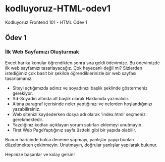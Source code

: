 # kodluyoruz-HTML-odev1
Kodluyoruz Frontend 101 - HTML  Ödev 1

## Ödev 1
### İlk Web Sayfamızı Oluşturmak

Eveet harika konular öğrendikten sonra sıra geldi ödevimize. Bu ödevimizde ilk web sayfamızı tasarlayacağız. Çok heyecanlı değil mi? Sizlerden istediğimiz çok basit bir şekilde öğrendiklerinizle bir web sayfası tasarlamanız.

* Siteyi açtığımızda adınız ve soyadınızı başlık şeklinde göstermeniz gerekiyor.
* Ad-Soyadın altında alt başlık olarak Hakkımda yazmalıdır.
* Altına paragraf içerisinde neler yaptığınızı ve nelerden hoşlandığınızı yazabilirsiniz.
* Web sitenizi kaydederken dosya adı olarak 'index.html' seçmeniz gerekmektedir.
* Yazdığınız kodları açıklayan yorum satırları eklemeyi unutmayın.
* First Web PageYaptığınız sayfa üstteki gibi bir yapıda olabilir.

Bunun haricinde bolca deneme yapmayı, yanlışlar yapıp bunları düzeltmekten çekinmeyin. Unutmayın, doğrular yanlışlar yapılarak bulunur.

Hepinize başarılar ve kolay gelsin!

